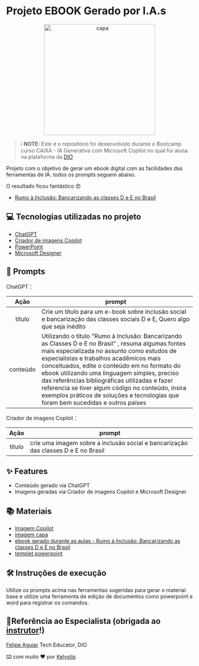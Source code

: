 # Projeto EBOOK Gerado por I.A.s

<div align="center">
<img src="https://github.com/Kelysilq/e-book-IA-/blob/main/Capa-Cap%C3%ADtulos_Ebbok.jpg" alt="capa" width="300">
</div>

 > ℹ️ **NOTE:** Este é o repositório foi desenvolvido durante o Bootcamp curso CAIXA - IA Generativa com Microsoft Copilot no qual fui aluna na plataforma da [DIO](https://dio.me)

Projeto com o objetivo de gerar um ebook digital com as facilidades das ferramentas de IA. todos os prompts
seguem abaixo.

O resultado ficou fantástico 😍
- [Rumo à Inclusão: Bancarizando as classes D e E no Brasil](https://github.com/Kelysilq/e-book-IA-/blob/main/Rumo%20%C3%A0%20Inclus%C3%A3o%20Bancarizando%20as%20classes%20D%20e%20E%20no%20Brasil.pdf)

## 💻 Tecnologias utilizadas no projeto

- [ChatGPT](https://chat.openai.com/) 
- [ Criador de imagens Copilot](https://copilot.microsoft.com/images/create?cc=st&msockid=3513dbe3604c66de2bd9ce95612e6713])
- [PowerPoint](https://www.microsoft.com/en/microsoft-365/powerpoint)
- [Microsoft Designer](https://designer.microsoft.com/)

## 🧠 Prompts


ChatGPT：

|   Ação   | prompt                                                                                                                                                                                                                                                                         |
| :------: | ------------------------------------------------------------------------------------------------------------------------------------------------------------------------------------------------------------------------------------------------------------------------------ |
|  título  | Crie um título para um e-book sobre inclusão social e bancarização das classes sociais D e E, Quero algo que seja inédito                       |
| conteúdo | Utilizando o título "Rumo à Inclusão: Bancarizando as Classes D e E no Brasil" , resuma algumas fontes mais especializada no assunto como estudos de especialistas e trabalhos acadêmicos mais conceituados, edite o conteúdo em no formato do ebook utilizando uma linguagem simples, preciso das referências bibliográficas utilizadas e fazer referencia se tiver algum código no conteúdo, insira exemplos práticos de soluções e tecnologias que foram bem sucedidas e outros países

Criador de imagens Copilot：

|  Ação  | prompt                                                                                 |
| :----: | -------------------------------------------------------------------------------------- |
| título | crie uma imagem sobre a inclusão social e bancarização das classes D e E no Brasil |

## ✨ Features

- Conteúdo gerado via ChatGPT
- Imagens geradas via Criador de imagens Copilot e Microsoft Designer

## 📚 Materiais

- [Imagem Copilot](https://copilot.microsoft.com/images/create/crie-uma-imagem-sobre-inclusc3a3o-financeira-e-social/1-67883eeb1c014789be334e505443ee56?id=48naez3%2bj4qPkWWFefv%2byA%3d%3d&view=detailv2&idpp=genimg&thId=OIG3.pTjYEmrUiYQk6ekmbgyy&skey=0TL5s8nOdRgb7KxSfnLnMgU9HeihxM2YfEd1UeKpi9k&FORM=GCRIDP)
- [imagem capa](https://github.com/Kelysilq/e-book-IA-/blob/main/Capa-Cap%C3%ADtulos_Ebbok.jpg)
- [ebook gerado durante as aulas - Rumo à Inclusão: Bancarizando as classes D e E no Brasil](https://github.com/Kelysilq/e-book-IA-/blob/main/Rumo%20%C3%A0%20Inclus%C3%A3o%20Bancarizando%20as%20classes%20D%20e%20E%20no%20Brasil.pdf)
- [templet powerpoint](https://github.com/Kelysilq/e-book-IA-/blob/main/Rumo%20%C3%A0%20Inclus%C3%A3o%20Bancarizando%20as%20classes%20D%20e%20E%20no%20Brasil.pptx)

## 🛠️ Instruções de execução

Utilize os prompts acima nas ferramentas sugeridas para gerar o material base e utilize uma ferramenta de edição de documentos como powerpoint e word para registrar os comandos.

## 🔦Referência ao Especialista (obrigada ao [instrutor](https://github.com/felipeAguiarCode/prompts-recipe-to-create-a-ebook)!)
[Felipe Aguiar](https://github.com/felipeAguiarCode/prompts-recipe-to-create-a-ebook)
Tech Educator, DIO

⌨️ com muito ❤️ por [Kelysilq](https://github.com/Kelysilq)
